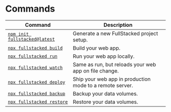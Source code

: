 # Commands

| Command                                          | Description                                              |
| ------------------------------------------------ | -------------------------------------------------------- |
| [`npm init fullstacked@latest`](./Create.md)     | Generate a new FullStacked project setup.                |
| [`npx fullstacked build`](./Build.md)            | Build your web app.                                      |
| [`npx fullstacked run`](./Run.md)                | Run your web app locally.                                |
| [`npx fullstacked watch`](./Watch.md)            | Same as run, but reloads your web app on file change.    |
| [`npx fullstacked deploy`](./Deploy.md)          | Ship your web app in production mode to a remote server. |
| [`npx fullstacked backup`](./Backup-Restore.md)  | Backup your data volumes.                                |
| [`npx fullstacked restore`](./Backup-Restore.md) | Restore your data volumes.                               |
